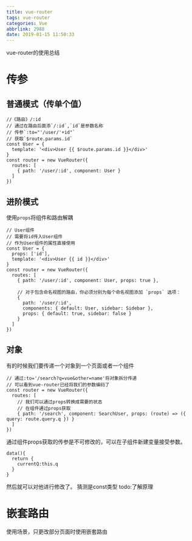 ```yaml
---
title: vue-router
tags: vue-router
categories: Vue
abbrlink: 2988
date: 2019-01-15 11:50:33
---
```


vue-router的使用总结

<!-- more -->

# 传参

## 普通模式（传单个值）

```
//《路由》/:id
// 通过在路由后面添`/:id`,`id`是参数名称
// 传参`:to="'/user/'+id"`
// 获取`$route.params.id`
const User = {
  template: '<div>User {{ $route.params.id }}</div>'
}
const router = new VueRouter({
  routes: [
    { path: '/user/:id', component: User }
  ]
})
```
## 进阶模式

使用`props`将组件和路由解耦

```
// User组件
// 需要将id传入User组件
// 作为User组件的属性直接使用
const User = {
  props: ['id'],
  template: '<div>User {{ id }}</div>'
}
const router = new VueRouter({
  routes: [
    { path: '/user/:id', component: User, props: true },

    // 对于包含命名视图的路由，你必须分别为每个命名视图添加 `props` 选项：
    {
      path: '/user/:id',
      components: { default: User, sidebar: Sidebar },
      props: { default: true, sidebar: false }
    }
  ]
})
```

## 对象

有的时候我们要传递一个对象到一个页面或者一个组件

```
// 通过:to='/search?q=vue&other=name'将对象拆分传递
// 可以看到vue-router已经将我们的参数编码了
const router = new VueRouter({
  routes: [
    // 我们可以通过props转换成需要的状态
    // 在组件通过props获取
    { path: '/search', component: SearchUser, props: (route) => ({ query: route.query.q }) }
  ]
})
```

通过组件props获取的传参是不可修改的，可以在子组件新建变量接受参数。
```
data(){
  return {
    currentQ:this.q
  }
}
```
然后就可以对他进行修改了。
猜测是const类型 todo:了解原理

# 嵌套路由

使用场景，只更改部分页面时使用嵌套路由